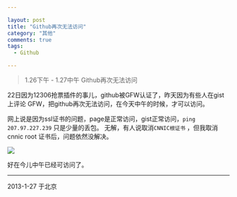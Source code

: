 ```yaml
---

layout: post
title: "Github再次无法访问"
category: "其他"
comments: true
tags:
  - Github

---
```


> 1.26下午 - 1.27中午 Github再次无法访问

22日因为12306抢票插件的事儿，github被GFW认证了，昨天因为有些人在gist上评论
GFW，把github再次无法访问，在今天中午的时候，才可以访问。

网上说是因为ssl证书的问题，page是正常访问，gist正常访问，`ping 207.97.227.239` 只是少量的丢包。
无解，有人说取消`CNNIC根证书` ，但我取消cnnic root 证书后，问题依然没解决。

![](http://ww3.sinaimg.cn/bmiddle/6e8a2927jw1e17brpqzrej.jpg)

好在今儿中午已经可访问了。

----------------------
2013-1-27 于北京
